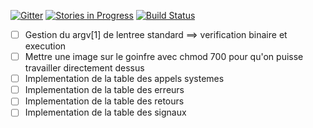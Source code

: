 



[![Gitter](https://badges.gitter.im/gitterHQ/gitter.svg)](https://gitter.im/Z1NZ/Strace)
[![Stories in Progress](https://badge.waffle.io/Z1NZ/Strace.png?label=waffle%3Ain%20progress&title=In%20Progress)](http://waffle.io/Z1NZ/Strace)
[![Build Status]( https://travis-ci.com/Z1NZ/STrace.svg?token=56VCMhHqbWRfYQ8NUxs3&branch=master)](https://travis-ci.com/Z1NZ/STrace)
- [ ] Gestion du argv[1] de lentree standard ==> verification binaire et execution
- [ ] Mettre une image sur le goinfre avec chmod 700 pour qu'on puisse travailler directement dessus
- [ ] Implementation de la table des appels systemes
- [ ] Implementation de la table des erreurs
- [ ] Implementation de la table des retours
- [ ] Implementation de la table des signaux

